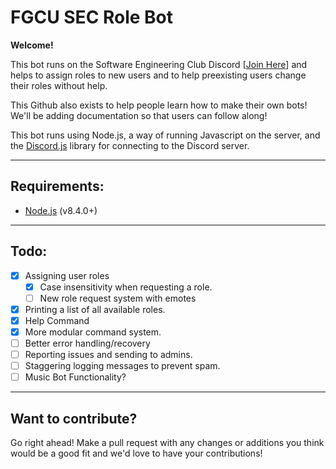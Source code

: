 # FGCU SEC Role Bot

**Welcome!**

This bot runs on the Software Engineering Club Discord [[Join Here](https://discord.gg/grwMCNt)] and helps to assign roles to new users and to help preexisting users change their roles without help.

This Github also exists to help people learn how to make their own bots! We'll be adding documentation so that users can follow along!

This bot runs using Node.js, a way of running Javascript on the server, and the [Discord.js](https://discord.js.org/) library for connecting to the Discord server.

---
## Requirements:
* [Node.js](https://nodejs.org/en/) (v8.4.0+)

---
## Todo:

* [x] Assigning user roles
  * [x] Case insensitivity when requesting a role.
  * [ ] New role request system with emotes
* [x] Printing a list of all available roles.
* [x] Help Command
* [x] More modular command system.
* [ ] Better error handling/recovery
* [ ] Reporting issues and sending to admins.
* [ ] Staggering logging messages to prevent spam.
* [ ] Music Bot Functionality?

---
## Want to contribute?

Go right ahead! Make a pull request with any changes or additions you think would be a good fit and we'd love to have your contributions!

